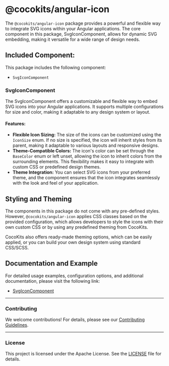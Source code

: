 # @cocokits/angular-icon
The `@cocokits/angular-icon` package provides a powerful and flexible way to integrate SVG icons within your Angular applications. The core component in this package, SvgIconComponent, allows for dynamic SVG embedding, making it versatile for a wide range of design needs.

## Included Component:
This package includes the following component:
- `SvgIconComponent`


### SvgIconComponent
The SvgIconComponent offers a customizable and flexible way to embed SVG icons into your Angular applications. It supports multiple configurations for size and color, making it adaptable to any design system or layout.

#### Features:
- **Flexible Icon Sizing:** The size of the icons can be customized using the `IconSize` enum. If no size is specified, the icon will inherit styles from its parent, making it adaptable to various layouts and responsive designs.
- **Theme-Compatible Colors:** The icon's color can be set through the `BaseColor` enum or left unset, allowing the icon to inherit colors from the surrounding elements. This flexibility makes it easy to integrate with custom CSS or predefined design themes.
- **Theme Integration:** You can select SVG icons from your preferred theme, and the component ensures that the icon integrates seamlessly with the look and feel of your application.


## Styling and Theming
The components in this package do not come with any pre-defined styles. However, `@cocokits/angular-icon` applies CSS classes based on the provided configuration, which allows developers to style the icons with their own custom CSS or by using any predefined theming from CocoKits.

CocoKits also offers ready-made theming options, which can be easily applied, or you can build your own design system using standard CSS/SCSS.

## Documentation and Example
For detailed usage examples, configuration options, and additional documentation, please visit the following link:
- [SvgIconComponent](https://angular.cocokits.com/?path=/docs/ui-components-svgicon--docs)

---

### Contributing
We welcome contributions! For details, please see our [Contributing Guidelines](https://github.com/coco-base/cocokits/blob/main/CONTRIBUTING.md).

---

### License
This project is licensed under the Apache License. See the [LICENSE](https://github.com/coco-base/cocokits/blob/main/LICENSE) file for details.
